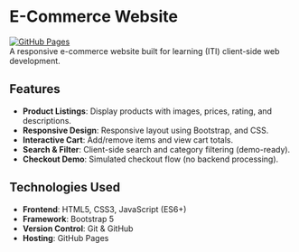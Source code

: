 # E-Commerce Website

[![GitHub Pages](https://img.shields.io/badge/GitHub%20Pages-Live%20Demo-blue)](https://hosamayoub.github.io/E-Commerce/)  
A responsive e-commerce website built for learning (ITI) client-side web development.

## Features

- **Product Listings**: Display products with images, prices, rating, and descriptions.
- **Responsive Design**: Responsive layout using Bootstrap, and CSS.
- **Interactive Cart**: Add/remove items and view cart totals.
- **Search & Filter**: Client-side search and category filtering (demo-ready).
- **Checkout Demo**: Simulated checkout flow (no backend processing).

## Technologies Used

- **Frontend**: HTML5, CSS3, JavaScript (ES6+)
- **Framework**: Bootstrap 5
- **Version Control**: Git & GitHub
- **Hosting**: GitHub Pages
